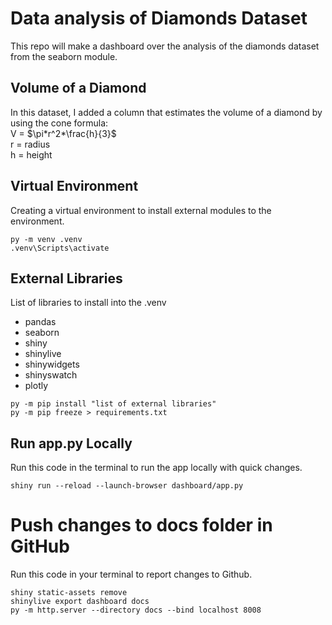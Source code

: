 # Data analysis of Diamonds Dataset
This repo will make a dashboard over the analysis of the diamonds dataset from the seaborn module.

## Volume of a Diamond
In this dataset, I added a column that estimates the volume of a diamond by using the cone formula:<br>
V = $\pi*r^2*\frac{h}{3}$<br>
r = radius<br>
h = height<br>

## Virtual Environment
Creating a virtual environment to install external modules to the environment.
```shell
py -m venv .venv
.venv\Scripts\activate
```

## External Libraries
List of libraries to install into the .venv
-  pandas
-  seaborn
-  shiny
-  shinylive
-  shinywidgets
-  shinyswatch
-  plotly
```shell
py -m pip install "list of external libraries"
py -m pip freeze > requirements.txt
```

## Run app.py Locally
Run this code in the terminal to run the app locally with quick changes.
```shell
shiny run --reload --launch-browser dashboard/app.py
```

# Push changes to docs folder in GitHub
Run this code in your terminal to report changes to Github.
```shell
shiny static-assets remove
shinylive export dashboard docs
py -m http.server --directory docs --bind localhost 8008
```